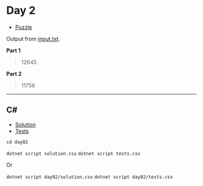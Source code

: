 # Day 2

- [Puzzle](PUZZLE.md)

Output from [input.txt](input.txt).
<!-- Output from [input.txt](day02/input.txt). -->

**Part 1**

> 12645

**Part 2**

> 11756

---

## C#

- [Solution](solution.csx)
- [Tests](tests.csx)

`cd day02`

`dotnet script solution.csx`
`dotnet script tests.csx`

Or

`dotnet script day02/solution.csx`
`dotnet script day02/tests.csx`
